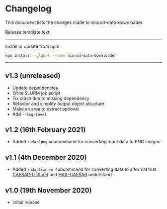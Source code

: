 # Changelog
This document lists the changes made to nimrod-data-downloader.

Release template text:

-----

Install or update from npm:

```bash
npm install --global --save nimrod-data-downloader
```

-----


## v1.3 (unreleased)
 - Update dependencies
 - Write SLURM job script
 - Fix crash due to missing dependency
 - Refactor and simplify output object structure
 - Make an area to extract optional
 - Add `--log-level`

## v1.2 (16th February 2021)
 - Added `radar2png` subcommand for converting input data to PNG images


## v1.1 (4th December 2020)
 - Added `radar2caesar` subcommand for converting data to a format that [CAESAR-Lisflood](https://sourceforge.net/projects/caesar-lisflood/) and [HAIL-CAESAR](https://github.com/dvalters/HAIL-CAESAR) understand


## v1.0 (19th November 2020)
 - Initial release
